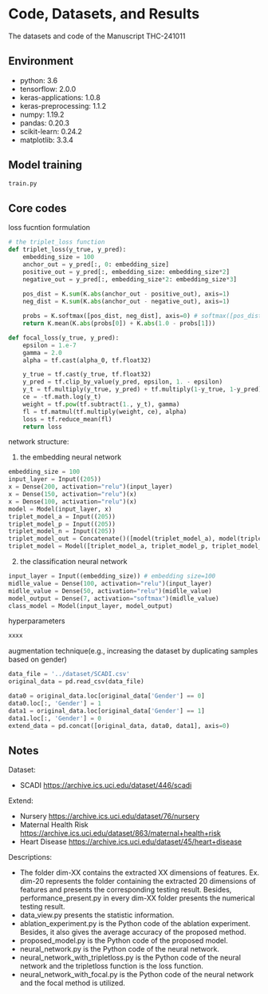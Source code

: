 # Code, Datasets, and Results
The datasets and code of the Manuscript THC-241011

## Environment
* python: 3.6
* tensorflow: 2.0.0
* keras-applications: 1.0.8
* keras-preprocessing: 1.1.2
* numpy: 1.19.2
* pandas: 0.20.3
* scikit-learn: 0.24.2
* matplotlib: 3.3.4
  
## Model training
```python
train.py
```

## Core codes
loss fucntion formulation
```python
# the triplet_loss function
def triplet_loss(y_true, y_pred):
    embedding_size = 100
    anchor_out = y_pred[:, 0: embedding_size] 
    positive_out = y_pred[:, embedding_size: embedding_size*2]
    negative_out = y_pred[:, embedding_size*2: embedding_size*3]
    
    pos_dist = K.sum(K.abs(anchor_out - positive_out), axis=1)  
    neg_dist = K.sum(K.abs(anchor_out - negative_out), axis=1)  

    probs = K.softmax([pos_dist, neg_dist], axis=0) # softmax([pos_dist, neg_dist])
    return K.mean(K.abs(probs[0]) + K.abs(1.0 - probs[1]))

def focal_loss(y_true, y_pred):
    epsilon = 1.e-7
    gamma = 2.0
    alpha = tf.cast(alpha_0, tf.float32)

    y_true = tf.cast(y_true, tf.float32)
    y_pred = tf.clip_by_value(y_pred, epsilon, 1. - epsilon)
    y_t = tf.multiply(y_true, y_pred) + tf.multiply(1-y_true, 1-y_pred)
    ce = -tf.math.log(y_t)
    weight = tf.pow(tf.subtract(1., y_t), gamma)
    fl = tf.matmul(tf.multiply(weight, ce), alpha)
    loss = tf.reduce_mean(fl)
    return loss
```
network structure:
1. the embedding neural network
```python
embedding_size = 100
input_layer = Input((205))
x = Dense(200, activation="relu")(input_layer)
x = Dense(150, activation="relu")(x)
x = Dense(100, activation="relu")(x)
model = Model(input_layer, x)
triplet_model_a = Input((205))
triplet_model_p = Input((205))
triplet_model_n = Input((205))
triplet_model_out = Concatenate()([model(triplet_model_a), model(triplet_model_p), model(triplet_model_n)])
triplet_model = Model([triplet_model_a, triplet_model_p, triplet_model_n], triplet_model_out)
```
2. the classification neural network
```python
input_layer = Input((embedding_size)) # embedding size=100
midlle_value = Dense(100, activation="relu")(input_layer)
midlle_value = Dense(50, activation="relu")(midlle_value)
model_output = Dense(7, activation="softmax")(midlle_value)
class_model = Model(input_layer, model_output)
```

hyperparameters
```python
xxxx
```
augmentation technique(e.g., increasing the dataset by duplicating samples based on gender)
```python
data_file = '../dataset/SCADI.csv'
original_data = pd.read_csv(data_file)

data0 = original_data.loc[original_data['Gender'] == 0]
data0.loc[:, 'Gender'] = 1
data1 = original_data.loc[original_data['Gender'] == 1]
data1.loc[:, 'Gender'] = 0
extend_data = pd.concat([original_data, data0, data1], axis=0)
```

## Notes
Dataset: 
* SCADI https://archive.ics.uci.edu/dataset/446/scadi

Extend:
* Nursery https://archive.ics.uci.edu/dataset/76/nursery
* Maternal Health Risk https://archive.ics.uci.edu/dataset/863/maternal+health+risk
* Heart Disease https://archive.ics.uci.edu/dataset/45/heart+disease

Descriptions:
* The folder dim-XX contains the extracted XX dimensions of features. Ex. dim-20 represents the folder containing the extracted 20 dimensions of features and presents the corresponding testing result.  Besides, performance_present.py in every dim-XX folder presents the numerical testing result.
* data_view.py presents the statistic information. 
* ablation_experiment.py is the Python code of the ablation experiment. Besides, it also gives the average accuracy of the proposed method. 
* proposed_model.py is the Python code of the proposed model. 
* neural_network.py is the Python code of the neural network.
* neural_network_with_tripletloss.py is the Python code of the neural network and the tripletloss function is the loss function.
* neural_network_with_focal.py is the Python code of the neural network and the focal method is utilized.

